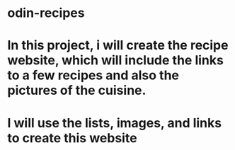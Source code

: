 # odin-recipes
# In this project, i will create the recipe website, which will include the links to a few recipes and also the pictures of the cuisine. 

# I will use the lists, images, and links to create this website